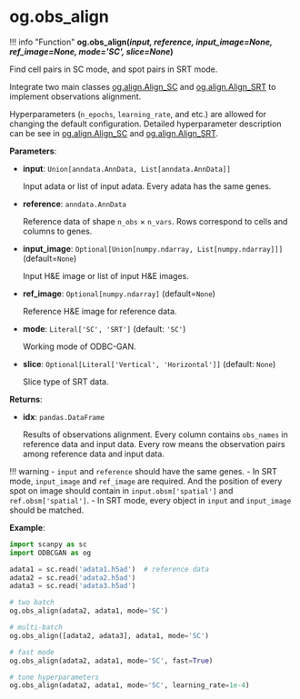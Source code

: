 # og.obs_align

!!! info "Function"
    <b>og.obs_align(<i>input, reference, input_image=None, ref_image=None, mode='SC', slice=None</i>)</b>

Find cell pairs in SC mode, and spot pairs in SRT mode.

Integrate two main classes [og.align.Align_SC](./Align_SC.md) and [og.align.Align_SRT](./Align_SRT.md) to implement observations alignment.

Hyperparameters (`n_epochs`, `learning_rate`, and etc.) are allowed for changing the default configuration. Detailed hyperparameter description can be see in [og.align.Align_SC](./Align_SC.md) and [og.align.Align_SRT](./Align_SRT.md).

**Parameters**:

- **input**: `Union[anndata.AnnData, List[anndata.AnnData]]`

    Input adata or list of input adata. Every adata has the same genes.

- **reference**: `anndata.AnnData`

    Reference data of shape `n_obs` × `n_vars`. Rows correspond to cells and columns to genes.

- **input_image**: `Optional[Union[numpy.ndarray, List[numpy.ndarray]]]` (default=`None`)

    Input H&E image or list of input H&E images.

- **ref_image**: `Optional[numpy.ndarray]` (default=`None`)

    Reference H&E image for reference data.

- **mode**: `Literal['SC', 'SRT']` (default: `'SC'`)

    Working mode of ODBC-GAN. 

- **slice**: `Optional[Literal['Vertical', 'Horizontal']]` (default: `None`)

    Slice type of SRT data.

**Returns**:

- **idx**: `pandas.DataFrame`

    Results of observations alignment. Every column contains `obs_names` in reference data and input data. Every row means the observation pairs among reference data and input data.

!!! warning
    - `input` and `reference` should have the same genes.
    - In SRT mode, `input_image` and `ref_image` are required. And the position of every spot on image should contain in `input.obsm['spatial']` and `ref.obsm['spatial']`.
    - In SRT mode, every object in `input` and `input_image` should be matched.

**Example**:
```python
import scanpy as sc
import ODBCGAN as og

adata1 = sc.read('adata1.h5ad')  # reference data
adata2 = sc.read('adata2.h5ad')
adata3 = sc.read('adata3.h5ad')

# two batch
og.obs_align(adata2, adata1, mode='SC')

# multi-batch
og.obs_align([adata2, adata3], adata1, mode='SC')

# fast mode
og.obs_align(adata2, adata1, mode='SC', fast=True)

# tune hyperparameters
og.obs_align(adata2, adata1, mode='SC', learning_rate=1e-4)
```
